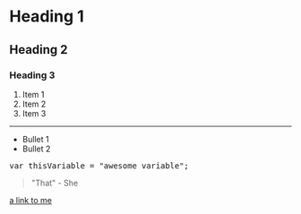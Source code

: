 # Heading 1

<h2>Heading 2</h2>

<h3>Heading 3</h3>

<ol>
  <li>Item 1</li>
  <li>Item 2</li>
  <li>Item 3</li>
</ol>

<hr/>

<ul>
  <li>Bullet 1</li>
  <li>Bullet 2</li>
</ul>

<pre class="code">
var thisVariable = "awesome variable";
</pre>

<blockquote>
"That" - She
</blockquote>

<a href="http://www.stevebrownlee.com">a link to me</a>

